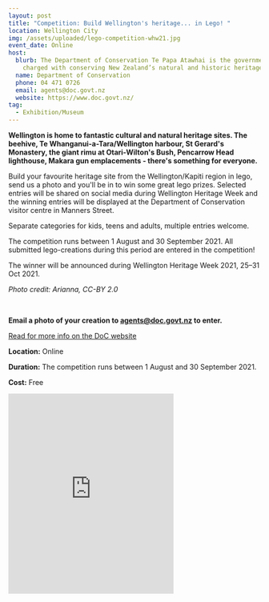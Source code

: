 ```yaml
---
layout: post
title: "Competition: Build Wellington's heritage... in Lego! "
location: Wellington City
img: /assets/uploaded/lego-competition-whw21.jpg
event_date: Online
host:
  blurb: The Department of Conservation Te Papa Atawhai is the government agency
    charged with conserving New Zealand’s natural and historic heritage.
  name: Department of Conservation
  phone: 04 471 0726
  email: agents@doc.govt.nz
  website: https://www.doc.govt.nz/
tag:
  - Exhibition/Museum
---
```

**Wellington is home to fantastic cultural and natural heritage sites. The beehive, Te Whanganui-a-Tara/Wellington harbour, St Gerard's Monastery, the giant rimu at Otari-Wilton's Bush, Pencarrow Head lighthouse, Makara gun emplacements - there's something for everyone.** 

Build your favourite heritage site from the Wellington/Kapiti region in lego, send us a photo and you'll be in to win some great lego prizes. Selected entries will be shared on social media during Wellington Heritage Week and the winning entries will be displayed at the Department of Conservation visitor centre in Manners Street. 

Separate categories for kids, teens and adults, multiple entries welcome.

The competition runs between 1 August and 30 September 2021. All submitted lego-creations during this period are entered in the competition! 

The winner will be announced during Wellington Heritage Week 2021, 25–31 Oct 2021.

*Photo credit: Arianna, CC-BY 2.0*

<br>

**Email a photo of your creation to agents@doc.govt.nz to enter.**

<a href="https://www.doc.govt.nz/news/events/competitions/build-wellingtons-heritage...-in-lego/" class="button">Read for more info on the DoC website</a>

**Location:** Online

**Duration:** The competition runs between 1 August and 30 September 2021. 

**Cost:** Free

<iframe src="https://www.facebook.com/plugins/page.php?href=https%3A%2F%2Fwww.facebook.com%2Fdocgovtnz&tabs=timeline&width=340&height=400&small_header=false&adapt_container_width=true&hide_cover=false&show_facepile=true&appId" width="330" height="400" style="border:none;overflow:hidden" scrolling="no" frameborder="5" allowfullscreen="false" allow="autoplay; clipboard-write; encrypted-media; picture-in-picture; web-share"></iframe>